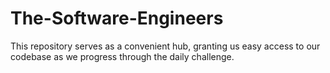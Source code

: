 # The-Software-Engineers
This repository serves as a convenient hub, granting us easy access to our codebase as we progress through the daily challenge.
